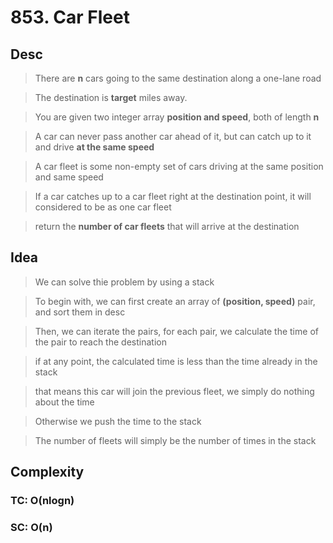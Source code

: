 # 853. Car Fleet

## Desc

> There are **n** cars going to the same destination along a one-lane road

> The destination is **target** miles away.

> You are given two integer array **position and speed**, both of length **n**

> A car can never pass another car ahead of it, but can catch up to it and drive **at the same speed**

> A car fleet is some non-empty set of cars driving at the same position and same speed

> If a car catches up to a car fleet right at the destination point, it will considered to be as one car fleet

> return the **number of car fleets** that will arrive at the destination

## Idea

> We can solve thie problem by using a stack

> To begin with, we can first create an array of **(position, speed)** pair, and sort them in desc

> Then, we can iterate the pairs, for each pair, we calculate the time of the pair to reach the destination

> if at any point, the calculated time is less than the time already in the stack

> that means this car will join the previous fleet, we simply do nothing about the time

> Otherwise we push the time to the stack

> The number of fleets will simply be the number of times in the stack

## Complexity

### TC: O(nlogn)

### SC: O(n)